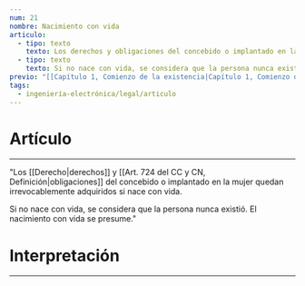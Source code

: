 ```yaml
---
num: 21
nombre: Nacimiento con vida
articulo:
  - tipo: texto
    texto: Los derechos y obligaciones del concebido o implantado en la mujer quedan irrevocablemente adquiridos si nace con vida.
  - tipo: texto
    texto: Si no nace con vida, se considera que la persona nunca existió. El nacimiento con vida se presume.
previo: "[[Capítulo 1, Comienzo de la existencia|Capítulo 1, Comienzo de la existencia]]"
tags:
  - ingeniería-electrónica/legal/articulo
---
```

# Artículo
---
"Los [[Derecho|derechos]] y [[Art. 724 del CC y CN, Definición|obligaciones]] del concebido o implantado en la mujer quedan irrevocablemente adquiridos si nace con vida.  

Si no nace con vida, se considera que la persona nunca existió. El nacimiento con vida se presume."

# Interpretación
---
